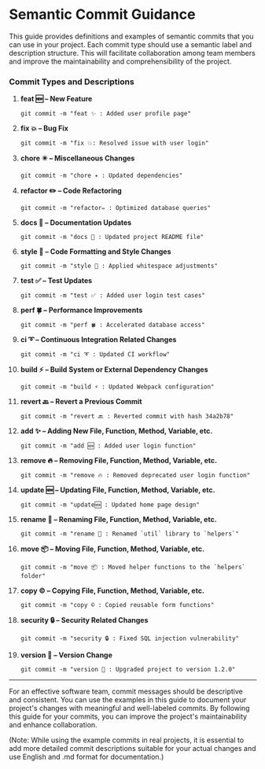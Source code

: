 # Semantic Commit Guidance

This guide provides definitions and examples of semantic commits that you can use in your project. Each commit type should use a semantic label and description structure. This will facilitate collaboration among team members and improve the maintainability and comprehensibility of the project.

### Commit Types and Descriptions

1. **feat 🆕 – New Feature**

   ```
   git commit -m "feat ✨ : Added user profile page"
   ```

2. **fix 💥 – Bug Fix**

   ```
   git commit -m "fix 💥: Resolved issue with user login"
   ```

3. **chore ✴️ – Miscellaneous Changes**

   ```
   git commit -m "chore ✴️ : Updated dependencies"
   ```

4. **refactor ✏️ – Code Refactoring**

   ```
   git commit -m "refactor✏️ : Optimized database queries"
   ```

5. **docs 📄 – Documentation Updates**

   ```
   git commit -m "docs 📄 : Updated project README file"
   ```

6. **style 🎨 – Code Formatting and Style Changes**

   ```
   git commit -m "style 🎨 : Applied whitespace adjustments"
   ```

7. **test ✅ – Test Updates**

   ```
   git commit -m "test ✅ : Added user login test cases"
   ```

8. **perf 🍀 – Performance Improvements**

   ```
   git commit -m "perf 🍀 : Accelerated database access"
   ```

9. **ci ➰ – Continuous Integration Related Changes**

   ```
   git commit -m "ci ➰ : Updated CI workflow"
   ```

10. **build ⚡ – Build System or External Dependency Changes**

    ```
    git commit -m "build ⚡ : Updated Webpack configuration"
    ```

11. **revert 🔙 – Revert a Previous Commit**

    ```
    git commit -m "revert 🔙 : Reverted commit with hash 34a2b78"
    ```

12. **add ✨ – Adding New File, Function, Method, Variable, etc.**

    ```
    git commit -m "add 🆕 : Added user login function"
    ```

13. **remove 🔥 – Removing File, Function, Method, Variable, etc.**

    ```
    git commit -m "remove 🔥 : Removed deprecated user login function"
    ```

14. **update 🆕 – Updating File, Function, Method, Variable, etc.**

    ```
    git commit -m "update🆕 : Updated home page design"
    ```

15. **rename 🔁 – Renaming File, Function, Method, Variable, etc.**

    ```
    git commit -m "rename 🔁 : Renamed `util` library to `helpers`"
    ```

16. **move 📦 – Moving File, Function, Method, Variable, etc.**

    ```
    git commit -m "move 📦 : Moved helper functions to the `helpers` folder"
    ```

17. **copy ©️ – Copying File, Function, Method, Variable, etc.**

    ```
    git commit -m "copy ©️ : Copied reusable form functions"
    ```

18. **security 🔒 – Security Related Changes**

    ```
    git commit -m "security 🔒 : Fixed SQL injection vulnerability"
    ```

19. **version 🔏 – Version Change**

    ```
    git commit -m "version 🔏 : Upgraded project to version 1.2.0"
    ```

---

For an effective software team, commit messages should be descriptive and consistent. You can use the examples in this guide to document your project's changes with meaningful and well-labeled commits. By following this guide for your commits, you can improve the project's maintainability and enhance collaboration.

(Note: While using the example commits in real projects, it is essential to add more detailed commit descriptions suitable for your actual changes and use English and .md format for documentation.)
